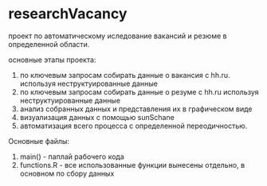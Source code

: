 # researchVacancy
проект по автоматическому иследование вакансий и резюме в определенной области.

основные этапы проекта:
1. по ключевым запросам собирать данные о вакансия с hh.ru. используя неструктуированные данные
2. по ключевым запросам собирать данные о резуме с hh.ru используя неструктуированные данные
3. анализ собранных данных и представления их в графическом виде
4. визуализация данных с помощью sunSchane
5. автоматизация всего процесса с определенной переодичностью.

Основные файлы:
1. main() - паплай рабочего кода
2. functions.R - все использованные функции вынесены отдельно, в основном по сбору данных
